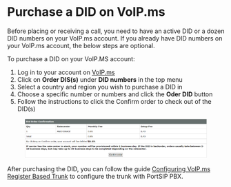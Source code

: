 # Purchase a DID on VoIP.ms

Before placing or receiving a call, you need to have an active DID or a dozen DID numbers on your VoIP.ms account. If you already have DID numbers on your VoIP.ms account, the below steps are optional.

To purchase a DID on your VoIP.MS account:

1. Log in to your account on [VoIP.ms](https://voip.ms/signin/index.php)
2. Click on **Order DIS(s)** under **DID numbers** in the top menu
3. Select a country and region you wish to purchase a DID in
4. Choose a specific number or numbers and click the **Oder DID** button
5. Follow the instructions to click the Confirm order to check out of the DID(s)

<figure><img src="../../../.gitbook/assets/voip.ms-fig1.png" alt=""><figcaption></figcaption></figure>

After purchasing the DID, you can follow the guide [Configuring VoIP.ms Register Based Trunk](configuring-voip.ms-register-based-trunk.md) to configure the trunk with PortSIP PBX.


